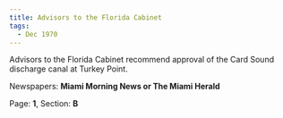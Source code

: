 ```yaml
---  
title: Advisors to the Florida Cabinet  
tags:  
  - Dec 1970  
---  
```

  
Advisors to the Florida Cabinet recommend approval of the Card Sound discharge canal at Turkey Point.  
  
Newspapers: **Miami Morning News or The Miami Herald**  
  
Page: **1**, Section: **B** 
